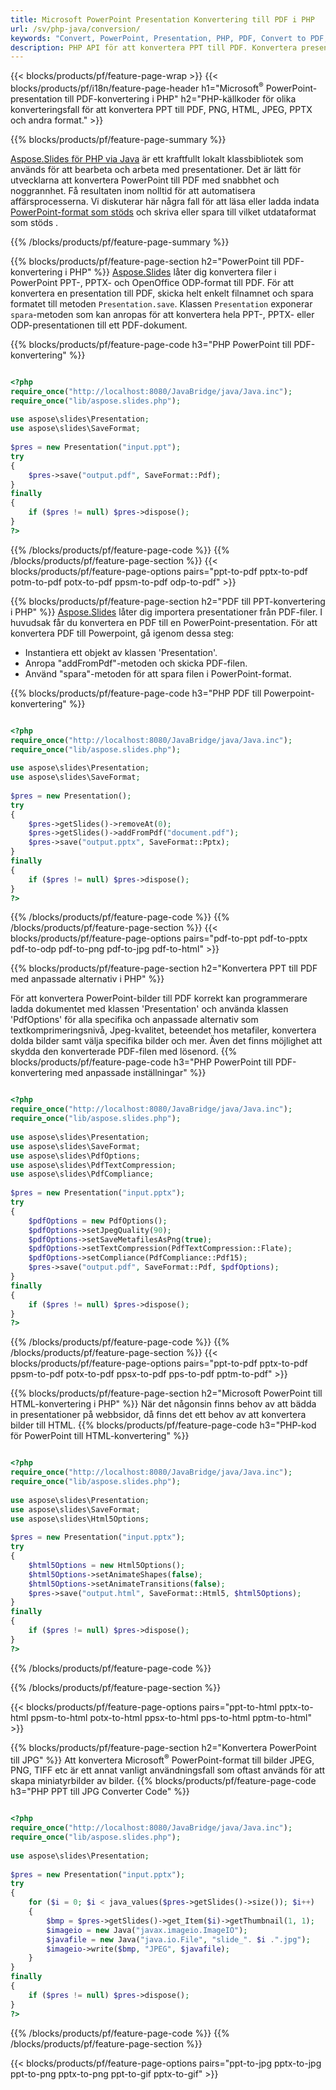 ```yaml
---
title: Microsoft PowerPoint Presentation Konvertering till PDF i PHP
url: /sv/php-java/conversion/
keywords: "Convert, PowerPoint, Presentation, PHP, PDF, Convert to PDF, PPT to PDF"
description: PHP API för att konvertera PPT till PDF. Konvertera presentationer till JPG, PNG och andra format i PHP.
---
```


{{< blocks/products/pf/feature-page-wrap >}}
{{< blocks/products/pf/i18n/feature-page-header h1="Microsoft<sup>®</sup> PowerPoint-presentation till PDF-konvertering i PHP" h2="PHP-källkoder för olika konverteringsfall för att konvertera PPT till PDF, PNG, HTML, JPEG, PPTX och andra format." >}}

{{% blocks/products/pf/feature-page-summary %}}

[Aspose.Slides för PHP via Java](https://products.aspose.com/slides/sv/php-java/) är ett kraftfullt lokalt klassbibliotek som används för att bearbeta och arbeta med presentationer. Det är lätt för utvecklarna att konvertera PowerPoint till PDF med snabbhet och noggrannhet. Få resultaten inom nolltid för att automatisera affärsprocesserna. Vi diskuterar här några fall för att läsa eller ladda indata [PowerPoint-format som stöds](https://docs.aspose.com/slides/php-java/supported-file-formats/) och skriva eller spara till vilket utdataformat som stöds . 

{{% /blocks/products/pf/feature-page-summary  %}}

{{% blocks/products/pf/feature-page-section  h2="PowerPoint till PDF-konvertering i PHP" %}}
[Aspose.Slides](https://products.aspose.com/slides/sv/php-java/) låter dig konvertera filer i PowerPoint PPT-, PPTX- och OpenOffice ODP-format till PDF. För att konvertera en presentation till PDF, skicka helt enkelt filnamnet och spara formatet till metoden `Presentation.save`. Klassen `Presentation` exponerar `spara`-metoden som kan anropas för att konvertera hela PPT-, PPTX- eller ODP-presentationen till ett PDF-dokument.

{{% blocks/products/pf/feature-page-code h3="PHP PowerPoint till PDF-konvertering" %}}

```php

<?php
require_once("http://localhost:8080/JavaBridge/java/Java.inc");
require_once("lib/aspose.slides.php");
 
use aspose\slides\Presentation;
use aspose\slides\SaveFormat;
 
$pres = new Presentation("input.ppt");
try
{
    $pres->save("output.pdf", SaveFormat::Pdf); 
}
finally
{
    if ($pres != null) $pres->dispose();
}
?>
```
{{% /blocks/products/pf/feature-page-code  %}}
{{% /blocks/products/pf/feature-page-section %}}
{{< blocks/products/pf/feature-page-options pairs="ppt-to-pdf pptx-to-pdf potm-to-pdf potx-to-pdf ppsm-to-pdf odp-to-pdf" >}}

{{% blocks/products/pf/feature-page-section  h2="PDF till PPT-konvertering i PHP" %}}
[Aspose.Slides](https://products.aspose.com/slides/sv/php-java/) låter dig importera presentationer från PDF-filer. I huvudsak får du konvertera en PDF till en PowerPoint-presentation. För att konvertera PDF till Powerpoint, gå igenom dessa steg:
- Instantiera ett objekt av klassen 'Presentation'.
- Anropa "addFromPdf"-metoden och skicka PDF-filen.
- Använd "spara"-metoden för att spara filen i PowerPoint-format.

{{% blocks/products/pf/feature-page-code h3="PHP PDF till Powerpoint-konvertering" %}}

```php

<?php
require_once("http://localhost:8080/JavaBridge/java/Java.inc");
require_once("lib/aspose.slides.php");
 
use aspose\slides\Presentation;
use aspose\slides\SaveFormat;
 
$pres = new Presentation();
try
{
    $pres->getSlides()->removeAt(0);
    $pres->getSlides()->addFromPdf("document.pdf");
    $pres->save("output.pptx", SaveFormat::Pptx); 
}
finally
{
    if ($pres != null) $pres->dispose();
}
?>
```
{{% /blocks/products/pf/feature-page-code  %}}
{{% /blocks/products/pf/feature-page-section %}}
{{< blocks/products/pf/feature-page-options pairs="pdf-to-ppt pdf-to-pptx pdf-to-odp pdf-to-png pdf-to-jpg pdf-to-html" >}}


{{% blocks/products/pf/feature-page-section  h2="Konvertera PPT till PDF med anpassade alternativ i PHP" %}}

För att konvertera PowerPoint-bilder till PDF korrekt kan programmerare ladda dokumentet med klassen 'Presentation' och använda klassen 'PdfOptions' för alla specifika och anpassade alternativ som textkomprimeringsnivå, Jpeg-kvalitet, beteendet hos metafiler, konvertera dolda bilder samt välja specifika bilder och mer. Även det finns möjlighet att skydda den konverterade PDF-filen med lösenord.
{{% blocks/products/pf/feature-page-code h3="PHP PowerPoint till PDF-konvertering med anpassade inställningar" %}}

```php

<?php
require_once("http://localhost:8080/JavaBridge/java/Java.inc");
require_once("lib/aspose.slides.php");
 
use aspose\slides\Presentation;
use aspose\slides\SaveFormat;
use aspose\slides\PdfOptions;
use aspose\slides\PdfTextCompression;
use aspose\slides\PdfCompliance;
 
$pres = new Presentation("input.pptx");
try
{
    $pdfOptions = new PdfOptions();
    $pdfOptions->setJpegQuality(90);
    $pdfOptions->setSaveMetafilesAsPng(true);
    $pdfOptions->setTextCompression(PdfTextCompression::Flate);
    $pdfOptions->setCompliance(PdfCompliance::Pdf15);
    $pres->save("output.pdf", SaveFormat::Pdf, $pdfOptions);
}
finally
{
    if ($pres != null) $pres->dispose();
}
?>
```
{{% /blocks/products/pf/feature-page-code  %}}
{{% /blocks/products/pf/feature-page-section %}}
{{< blocks/products/pf/feature-page-options pairs="ppt-to-pdf pptx-to-pdf ppsm-to-pdf potx-to-pdf ppsx-to-pdf pps-to-pdf pptm-to-pdf" >}}


{{% blocks/products/pf/feature-page-section  h2="Microsoft PowerPoint till HTML-konvertering i PHP" %}}
När det någonsin finns behov av att bädda in presentationer på webbsidor, då finns det ett behov av att konvertera bilder till HTML. 
{{% blocks/products/pf/feature-page-code h3="PHP-kod för PowerPoint till HTML-konvertering" %}}

```php

<?php
require_once("http://localhost:8080/JavaBridge/java/Java.inc");
require_once("lib/aspose.slides.php");
 
use aspose\slides\Presentation;
use aspose\slides\SaveFormat;
use aspose\slides\Html5Options;
 
$pres = new Presentation("input.pptx");
try
{
    $html5Options = new Html5Options();
    $html5Options->setAnimateShapes(false);
    $html5Options->setAnimateTransitions(false);
    $pres->save("output.html", SaveFormat::Html5, $html5Options);
}
finally
{
    if ($pres != null) $pres->dispose();
}
?>
```
{{% /blocks/products/pf/feature-page-code %}}

{{% /blocks/products/pf/feature-page-section %}}

{{< blocks/products/pf/feature-page-options pairs="ppt-to-html pptx-to-html ppsm-to-html potx-to-html ppsx-to-html pps-to-html pptm-to-html" >}}

{{% blocks/products/pf/feature-page-section  h2="Konvertera PowerPoint till JPG" %}}
Att konvertera Microsoft<sup>®</sup> PowerPoint-format till bilder JPEG, PNG, TIFF etc är ett annat vanligt användningsfall som oftast används för att skapa miniatyrbilder av bilder. 
{{% blocks/products/pf/feature-page-code h3="PHP PPT till JPG Converter Code" %}}
```php

<?php
require_once("http://localhost:8080/JavaBridge/java/Java.inc");
require_once("lib/aspose.slides.php");
 
use aspose\slides\Presentation;
 
$pres = new Presentation("input.pptx");
try
{
    for ($i = 0; $i < java_values($pres->getSlides()->size()); $i++)
    {
        $bmp = $pres->getSlides()->get_Item($i)->getThumbnail(1, 1);
        $imageio = new Java("javax.imageio.ImageIO");
        $javafile = new Java("java.io.File", "slide_". $i .".jpg");
        $imageio->write($bmp, "JPEG", $javafile);
    }
}
finally
{
    if ($pres != null) $pres->dispose();
}
?>  
```
{{% /blocks/products/pf/feature-page-code %}}
{{% /blocks/products/pf/feature-page-section %}}

{{< blocks/products/pf/feature-page-options pairs="ppt-to-jpg pptx-to-jpg ppt-to-png pptx-to-png ppt-to-gif pptx-to-gif" >}}